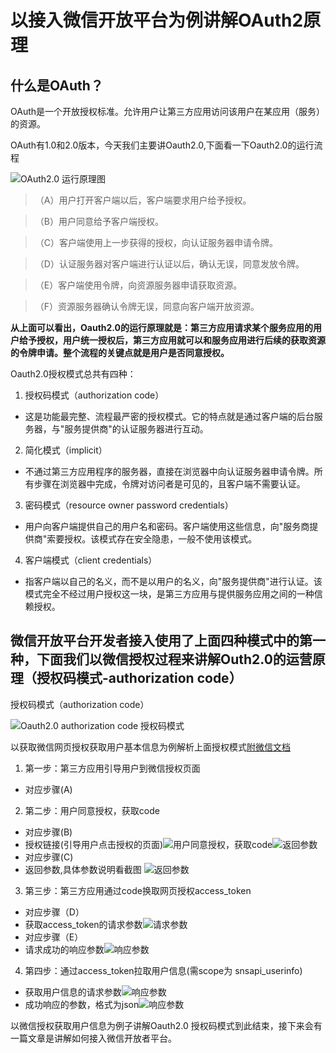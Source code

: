 # 以接入微信开放平台为例讲解OAuth2原理

## 什么是OAuth？

OAuth是一个开放授权标准。允许用户让第三方应用访问该用户在某应用（服务）的资源。

OAuth有1.0和2.0版本，今天我们主要讲Oauth2.0,下面看一下Oauth2.0的运行流程

![OAuth2.0 运行原理图](https://mmbiz.qlogo.cn/mmbiz/E7ia3F4UicMxibpaLWjHJaOJNXq3Yuxv5WjuR9yCpvTHLlTUM4icwxHMv6elzXvtNicSyaSOic95sJbEb3K1cRpuG79Q/0?wx_fmt=png)

> （A）用户打开客户端以后，客户端要求用户给予授权。

> （B）用户同意给予客户端授权。

> （C）客户端使用上一步获得的授权，向认证服务器申请令牌。

> （D）认证服务器对客户端进行认证以后，确认无误，同意发放令牌。

> （E）客户端使用令牌，向资源服务器申请获取资源。

> （F）资源服务器确认令牌无误，同意向客户端开放资源。


**从上面可以看出，Oauth2.0的运行原理就是：第三方应用请求某个服务应用的用户给予授权，用户统一授权后，第三方应用就可以和服务应用进行后续的获取资源的令牌申请。整个流程的关键点就是用户是否同意授权。**

Oauth2.0授权模式总共有四种：

1. 授权码模式（authorization code）
  + 这是功能最完整、流程最严密的授权模式。它的特点就是通过客户端的后台服务器，与"服务提供商"的认证服务器进行互动。
2. 简化模式（implicit）
  + 不通过第三方应用程序的服务器，直接在浏览器中向认证服务器申请令牌。所有步骤在浏览器中完成，令牌对访问者是可见的，且客户端不需要认证。
3. 密码模式（resource owner password credentials）
  + 用户向客户端提供自己的用户名和密码。客户端使用这些信息，向"服务商提供商"索要授权。该模式存在安全隐患，一般不使用该模式。
4. 客户端模式（client credentials）
  + 指客户端以自己的名义，而不是以用户的名义，向"服务提供商"进行认证。该模式完全不经过用户授权这一块，是第三方应用与提供服务应用之间的一种信赖授权。
      

## 微信开放平台开发者接入使用了上面四种模式中的第一种，下面我们以微信授权过程来讲解Outh2.0的运营原理（授权码模式-authorization code）

授权码模式（authorization code）

![Oauth2.0 authorization code 授权码模式](https://mmbiz.qlogo.cn/mmbiz/E7ia3F4UicMxibpaLWjHJaOJNXq3Yuxv5WjFFuluSicz8FaTsH7ZDxKlHejsEHxibjddvBIxGrnG2ic8H51iaChPXCDYw/0?wx_fmt=png)


以获取微信网页授权获取用户基本信息为例解析上面授权模式[附微信文档](http://mp.weixin.qq.com/wiki/17/c0f37d5704f0b64713d5d2c37b468d75.html)

1.  第一步：第三方应用引导用户到微信授权页面
  + 对应步骤(A)
2.  第二步：用户同意授权，获取code
  + 对应步骤(B)
  + 授权链接(引导用户点击授权的页面)![用户同意授权，获取code](https://mmbiz.qlogo.cn/mmbiz/E7ia3F4UicMxibpaLWjHJaOJNXq3Yuxv5WjokM9vth5S7okNm8hKk9g5ZppzYgvzLNfNZmjlYDWpyEI8wAs4LKtuw/0?wx_fmt=png)![返回参数](https://mmbiz.qlogo.cn/mmbiz/E7ia3F4UicMxibpaLWjHJaOJNXq3Yuxv5WjxAjYlTlVWQ7rW6txbNDaoVzm13jrqGwScv4tBaI0Phat63zKkm3Nnw/0?wx_fmt=png)
  + 对应步骤(C)
  + 返回参数,具体参数说明看截图 ![返回参数](https://mmbiz.qlogo.cn/mmbiz/E7ia3F4UicMxibpaLWjHJaOJNXq3Yuxv5WjTtnJcVB35fPrf8ZTKLuqibuqpMfTHsmqA3ZnOp980YeMhgib6Du82rww/0?wx_fmt=png)
3. 第三步：第三方应用通过code换取网页授权access_token
  + 对应步骤（D）
  + 获取access_token的请求参数![请求参数](https://mmbiz.qlogo.cn/mmbiz/E7ia3F4UicMxibpaLWjHJaOJNXq3Yuxv5WjyWWeKRkoSUM2slUnIn9DZtFEG4nQ18zic64TYVJ7J7PCb6Q4VfntFCA/0?wx_fmt=png)
  + 对应步骤（E）
  + 请求成功的响应参数![响应参数](https://mmbiz.qlogo.cn/mmbiz/E7ia3F4UicMxibpaLWjHJaOJNXq3Yuxv5Wjyn53Y80PtRibatNrDxbjsF6Oe3YmHb1A21ZxlBhOASFgWyyDsZbZsaw/0?wx_fmt=png)
4. 第四步：通过access_token拉取用户信息(需scope为 snsapi_userinfo)
  +  获取用户信息的请求参数![响应参数](https://mmbiz.qlogo.cn/mmbiz/E7ia3F4UicMxibpaLWjHJaOJNXq3Yuxv5Wj7uaYuwDSUOefia2rNbePPHIicrSyrPnj9w7zjGyuEKZLYeOS84GMmxlw/0?wx_fmt=png)
  +  成功响应的参数，格式为json![响应参数](https://mmbiz.qlogo.cn/mmbiz/E7ia3F4UicMxibpaLWjHJaOJNXq3Yuxv5Wj5dRQjL6FE3MfzibUBALCq6CLoVLmLicLDKzuVlhabqY3ibRakyASzDKog/0?wx_fmt=png)

以微信授权获取用户信息为例子讲解Oauth2.0 授权码模式到此结束，接下来会有一篇文章是讲解如何接入微信开放者平台。
